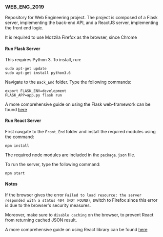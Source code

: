### WEB_ENG_2019
Repository for Web Engineering project.
The project is composed of a Flask server, implementing the back-end API, and a ReactJS server, implementing the front end logic.

It is required to use Mozzila Firefox as the browser, since Chrome 

#### Run Flask Server
This requires Python 3. To install, run:
```
sudo apt-get update
sudo apt-get install python3.6
```
Navigate to the `Back_End` folder. Type the following commands:
```
export FLASK_ENV=development
FLASK_APP=app.py flask run
```
A more comprehensive guide on using the Flask web-framework can be found [here](https://github.com/pallets/flask/blob/master/README.rst)

#### Run React Server

First navgate to the `Front_End` folder and install the required modules using the command:
```
npm install
```
The required node modules are included in the `package.json` file.


To run the server, type the following command:
```
npm start
```

#### Notes

If the browser gives the error `Failed to load resource: the server responded with a status 404 (NOT FOUND)`, switch to Firefox since this error is due to the browser's security measures. 

Moreover, make sure to `disable caching` on the browser, to prevent React from returning cached JSON result. 

A more comprehensive guide on using React library can be found [here](https://github.com/facebook/react/blob/master/README.md)
